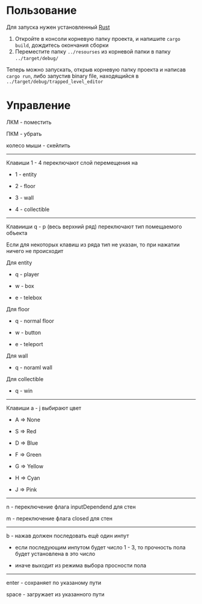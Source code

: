 # Пользование

Для запуска нужен установленный [Rust](https://www.rust-lang.org/learn/get-started)

1. Откройте в консоли корневую папку проекта, и напишите `cargo build`, дождитесь окончания сборки
2. Переместите папку `../resourses` из корневой папки в папку `../target/debug/`

Теперь можно запускать, открыв корневую папку проекта и написав `cargo run`, либо запустив binary file, находящийся в `../target/debug/trapped_level_editor`

# Управление


ЛКМ - поместить

ПКМ - убрать

колесо мыши - скейлить

--------------------

Клавиши 1 - 4 переключают слой перемещения на

- 1 - entity

- 2 - floor

- 3 - wall

- 4 - collectible

-------------------


Клавииши q - p (весь верхний ряд) переключают тип помещаемого объекта

Если для некоторых клавиш из ряда тип не указан, то при нажатии ничего не происходит


Для entity

- q - player

- w - box

- e - telebox


Для floor

- q - normal floor

- w - button

- e - teleport


Для wall

- q - noraml wall


Для collectible

- q - win

----------------

Клавиши a - j выбирают цвет

- A => None

- S => Red

- D => Blue

- F => Green

- G => Yellow

- H => Cyan

- J => Pink

-------------------

n - переключение флага inputDependend для стен

m - переключение флага closed для стен

-----------------

b - нажав должен последовать ещё один инпут

- если последующим инпутом будет число 1 - 3, то прочность пола будет установлена в это число
  
- иначе выходит из режима выбора просности пола

---------------------

enter - сохраняет по указаному пути

space - загружает из указанного пути
